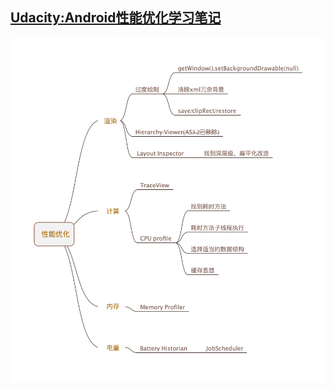 
## [Udacity:Android性能优化学习笔记](https://classroom.udacity.com/courses/ud825)

<img src="../../../assets/images/udacity/android_performance.png" width="700">

